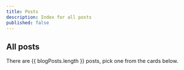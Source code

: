 ```yaml
---
title: Posts
description: Index for all posts
published: false
---
```


<script setup>
    import { data as blogPosts } from "./posts.data.mts"
    import ArticleList from "../.vitepress/theme/ArticleList.vue"
</script>

## All posts

There are {{ blogPosts.length }} posts, pick one from the cards below.

<ArticleList :posts="blogPosts" />
